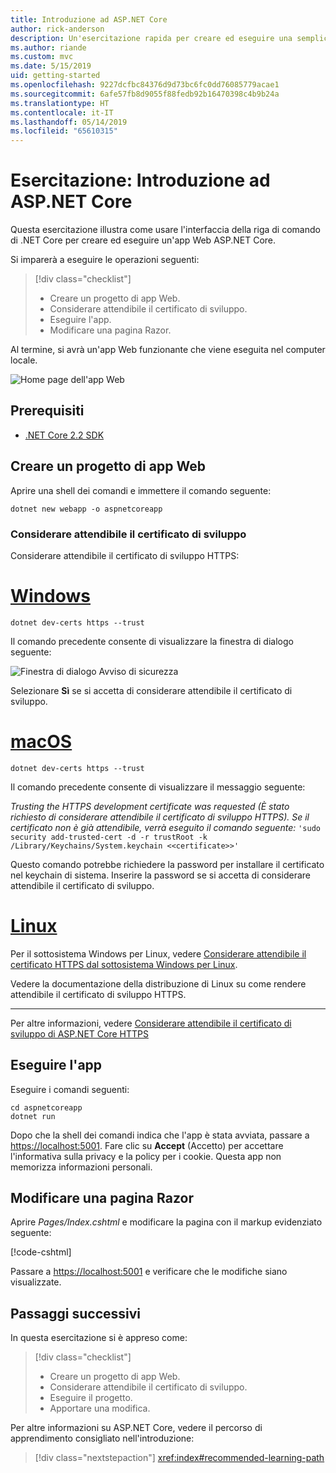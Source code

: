 ```yaml
---
title: Introduzione ad ASP.NET Core
author: rick-anderson
description: Un'esercitazione rapida per creare ed eseguire una semplice app Hello World usando ASP.NET Core.
ms.author: riande
ms.custom: mvc
ms.date: 5/15/2019
uid: getting-started
ms.openlocfilehash: 9227dcfbc84376d9d73bc6fc0dd76085779acae1
ms.sourcegitcommit: 6afe57fb8d9055f88fedb92b16470398c4b9b24a
ms.translationtype: HT
ms.contentlocale: it-IT
ms.lasthandoff: 05/14/2019
ms.locfileid: "65610315"
---
```

# <a name="tutorial-get-started-with-aspnet-core"></a>Esercitazione: Introduzione ad ASP.NET Core

Questa esercitazione illustra come usare l'interfaccia della riga di comando di .NET Core per creare ed eseguire un'app Web ASP.NET Core.

Si imparerà a eseguire le operazioni seguenti:

> [!div class="checklist"]
> * Creare un progetto di app Web.
> * Considerare attendibile il certificato di sviluppo.
> * Eseguire l'app.
> * Modificare una pagina Razor.

Al termine, si avrà un'app Web funzionante che viene eseguita nel computer locale.

![Home page dell'app Web](_static/home-page.png)

## <a name="prerequisites"></a>Prerequisiti

* [.NET Core 2.2 SDK](https://www.microsoft.com/net/download/all)

## <a name="create-a-web-app-project"></a>Creare un progetto di app Web

Aprire una shell dei comandi e immettere il comando seguente:

```console
dotnet new webapp -o aspnetcoreapp
```

### <a name="trust-the-development-certificate"></a>Considerare attendibile il certificato di sviluppo

Considerare attendibile il certificato di sviluppo HTTPS:

# <a name="windowstabwindows"></a>[Windows](#tab/windows)

```console
dotnet dev-certs https --trust
```

Il comando precedente consente di visualizzare la finestra di dialogo seguente:

![Finestra di dialogo Avviso di sicurezza](~/getting-started/_static/cert.png)

Selezionare **Sì** se si accetta di considerare attendibile il certificato di sviluppo.

# <a name="macostabmacos"></a>[macOS](#tab/macos)

```console
dotnet dev-certs https --trust
```

Il comando precedente consente di visualizzare il messaggio seguente:

*Trusting the HTTPS development certificate was requested (È stato richiesto di considerare attendibile il certificato di sviluppo HTTPS). Se il certificato non è già attendibile, verrà eseguito il comando seguente:* `'sudo security add-trusted-cert -d -r trustRoot -k /Library/Keychains/System.keychain <<certificate>>'`

Questo comando potrebbe richiedere la password per installare il certificato nel keychain di sistema. Inserire la password se si accetta di considerare attendibile il certificato di sviluppo.

# <a name="linuxtablinux"></a>[Linux](#tab/linux)

Per il sottosistema Windows per Linux, vedere [Considerare attendibile il certificato HTTPS dal sottosistema Windows per Linux](xref:security/enforcing-ssl#wsl).

Vedere la documentazione della distribuzione di Linux su come rendere attendibile il certificato di sviluppo HTTPS.

---

Per altre informazioni, vedere [Considerare attendibile il certificato di sviluppo di ASP.NET Core HTTPS](xref:security/enforcing-ssl#trust-the-aspnet-core-https-development-certificate-on-windows-and-macos)

## <a name="run-the-app"></a>Eseguire l'app

Eseguire i comandi seguenti:

```console
cd aspnetcoreapp
dotnet run
```

Dopo che la shell dei comandi indica che l'app è stata avviata, passare a [https://localhost:5001](https://localhost:5001). Fare clic su **Accept** (Accetto) per accettare l'informativa sulla privacy e la policy per i cookie. Questa app non memorizza informazioni personali.

## <a name="edit-a-razor-page"></a>Modificare una pagina Razor

Aprire *Pages/Index.cshtml* e modificare la pagina con il markup evidenziato seguente:

[!code-cshtml[](sample/index.cshtml?highlight=9)]

Passare a [https://localhost:5001](https://localhost:5001) e verificare che le modifiche siano visualizzate.

## <a name="next-steps"></a>Passaggi successivi

In questa esercitazione si è appreso come:

> [!div class="checklist"]
> * Creare un progetto di app Web.
> * Considerare attendibile il certificato di sviluppo.
> * Eseguire il progetto.
> * Apportare una modifica.

Per altre informazioni su ASP.NET Core, vedere il percorso di apprendimento consigliato nell'introduzione:

> [!div class="nextstepaction"]
> <xref:index#recommended-learning-path>
